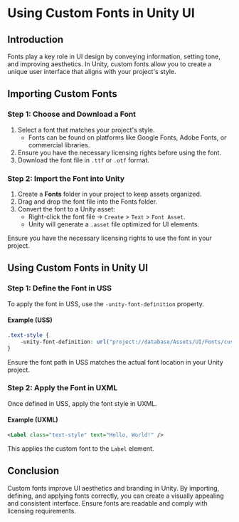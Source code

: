 # Using Custom Fonts in Unity UI

## Introduction

Fonts play a key role in UI design by conveying information, setting tone, and improving aesthetics. In Unity, custom fonts allow you to create a unique user interface that aligns with your project's style.

## Importing Custom Fonts

### Step 1: Choose and Download a Font
1. Select a font that matches your project's style.  
   - Fonts can be found on platforms like Google Fonts, Adobe Fonts, or commercial libraries.
2. Ensure you have the necessary licensing rights before using the font.
3. Download the font file in `.ttf` or `.otf` format.

### Step 2: Import the Font into Unity
1. Create a **Fonts** folder in your project to keep assets organized.
2. Drag and drop the font file into the Fonts folder.
3. Convert the font to a Unity asset:  
   - Right-click the font file → `Create` > `Text` > `Font Asset`.  
   - Unity will generate a `.asset` file optimized for UI elements.

<Note type="warning">
Ensure you have the necessary licensing rights to use the font in your project.
</Note>

## Using Custom Fonts in Unity UI

### Step 1: Define the Font in USS
To apply the font in USS, use the `-unity-font-definition` property.

#### Example (USS)
```css
.text-style {
    -unity-font-definition: url("project://database/Assets/UI/Fonts/custom-font.asset");
}
```
<Note type="warning">
Ensure the font path in USS matches the actual font location in your Unity project.
</Note>

### Step 2: Apply the Font in UXML
Once defined in USS, apply the font style in UXML.

#### Example (UXML)
```xml
<Label class="text-style" text="Hello, World!" />
```
This applies the custom font to the `Label` element.

## Conclusion

Custom fonts improve UI aesthetics and branding in Unity. By importing, defining, and applying fonts correctly, you can create a visually appealing and consistent interface. Ensure fonts are readable and comply with licensing requirements.